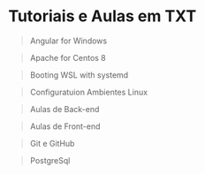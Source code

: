 # Tutoriais e Aulas em TXT

> Angular for Windows

> Apache for Centos 8

> Booting WSL with systemd

> Configuratuion Ambientes Linux

> Aulas de Back-end

> Aulas de Front-end

> Git e GitHub

> PostgreSql  
